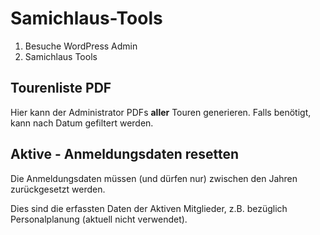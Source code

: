 # Samichlaus-Tools

1. Besuche WordPress Admin
2. Samichlaus Tools

## Tourenliste PDF

Hier kann der Administrator PDFs **aller** Touren generieren. Falls benötigt, kann nach Datum gefiltert werden.

## Aktive - Anmeldungsdaten resetten

Die Anmeldungsdaten müssen (und dürfen nur) zwischen den Jahren zurückgesetzt werden.

Dies sind die erfassten Daten der Aktiven Mitglieder, z.B. bezüglich Personalplanung (aktuell nicht verwendet).
